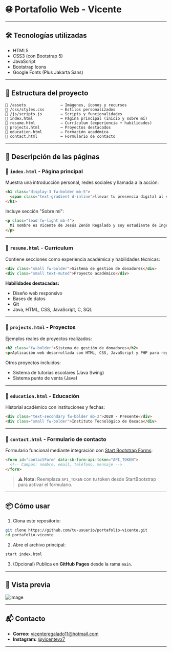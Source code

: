 # 🌐 Portafolio Web - Vicente 

---

## 🛠 Tecnologías utilizadas

* HTML5
* CSS3 (con Bootstrap 5)
* JavaScript
* Bootstrap Icons
* Google Fonts (Plus Jakarta Sans)

---

## 📂 Estructura del proyecto

```
📁 /assets               → Imágenes, íconos y recursos
📁 /css/styles.css       → Estilos personalizados
📁 /js/scripts.js        → Scripts y funcionalidades
📄 index.html            → Página principal (inicio y sobre mí)
📄 resume.html           → Currículum (experiencia + habilidades)
📄 projects.html         → Proyectos destacados
📄 education.html        → Formación académica
📄 contact.html          → Formulario de contacto
```

---

## 🧾 Descripción de las páginas

### 🔹 `index.html` - Página principal

Muestra una introducción personal, redes sociales y llamada a la acción:

```html
<h1 class="display-3 fw-bolder mb-5">
  <span class="text-gradient d-inline">llevar tu presencia digital al siguiente nivel</span>
</h1>
```

Incluye sección "Sobre mí":

```html
<p class="lead fw-light mb-4">
  Mi nombre es Vicente de Jesús Zenón Regalado y soy estudiante de Ingeniería en Sistemas Computacionales.
</p>
```

---

### 🔹 `resume.html` - Currículum

Contiene secciones como experiencia académica y habilidades técnicas:

```html
<div class="small fw-bolder">Sistema de gestión de donadores</div>
<div class="small text-muted">Proyecto académico</div>
```

**Habilidades destacadas:**

* Diseño web responsivo
* Bases de datos
* Git
* Java, HTML, CSS, JavaScript, C, SQL

---

### 🔹 `projects.html` - Proyectos

Ejemplos reales de proyectos realizados:

```html
<h2 class="fw-bolder">Sistema de gestión de donadores</h2>
<p>Aplicación web desarrollada con HTML, CSS, JavaScript y PHP para registrar y gestionar información de donadores de sangre.</p>
```

Otros proyectos incluidos:

* Sistema de tutorías escolares (Java Swing)
* Sistema punto de venta (Java)

---

### 🔹 `education.html` - Educación

Historial académico con instituciones y fechas:

```html
<div class="text-secondary fw-bolder mb-2">2020 - Presente</div>
<div class="small fw-bolder">Instituto Tecnológico de Oaxaca</div>
```

---

### 🔹 `contact.html` - Formulario de contacto

Formulario funcional mediante integración con [Start Bootstrap Forms](https://startbootstrap.com/solution/contact-forms):

```html
<form id="contactForm" data-sb-form-api-token="API_TOKEN">
  <!-- Campos: nombre, email, teléfono, mensaje -->
</form>
```

> ⚠️ **Nota:** Reemplaza `API_TOKEN` con tu token desde StartBootstrap para activar el formulario.

---

## 📦 Cómo usar

1. Clona este repositorio:

```bash
git clone https://github.com/tu-usuario/portafolio-vicente.git
cd portafolio-vicente
```

2. Abre el archivo principal:

```bash
start index.html
```

3. (Opcional) Publica en **GitHub Pages** desde la rama `main`.

---

## 📸 Vista previa

![image](https://github.com/user-attachments/assets/ab66e66c-d1b0-4398-952d-a67c546f6d86)

---

## 📬 Contacto

* **Correo:** [vicenteregalado11@hotmail.com](mailto:vicenteregalado11@hotmail.com)
* **Instagram:** [@vicentevx7](https://www.instagram.com/vicentevx7)

---
